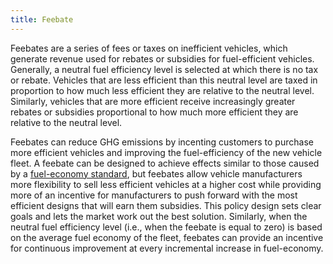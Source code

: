 ```yaml
---
title: Feebate
---
```

Feebates are a series of fees or taxes on inefficient vehicles, which generate revenue used for rebates or subsidies for fuel-efficient vehicles.  Generally, a neutral fuel efficiency level is selected at which there is no tax or rebate.  Vehicles that are less efficient than this neutral level are taxed in proportion to how much less efficient they are relative to the neutral level.  Similarly, vehicles that are more efficient receive increasingly greater rebates or subsidies proportional to how much more efficient they are relative to the neutral level.

Feebates can reduce GHG emissions by incenting customers to purchase more efficient vehicles and improving the fuel-efficiency of the new vehicle fleet.  A feebate can be designed to achieve effects similar to those caused by a [fuel-economy standard](fuel-economy-standard), but feebates allow vehicle manufacturers more flexibility to sell less efficient vehicles at a higher cost while providing more of an incentive for manufacturers to push forward with the most efficient designs that will earn them subsidies.  This policy design sets clear goals and lets the market work out the best solution.  Similarly, when the neutral fuel efficiency level (i.e., when the feebate is equal to zero) is based on the average fuel economy of the fleet, feebates can provide an incentive for continuous improvement at every incremental increase in fuel-economy.
